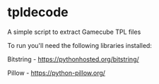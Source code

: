 # tpldecode
A simple script to extract Gamecube TPL files



To run you'll need the following libraries installed:

Bitstring - https://pythonhosted.org/bitstring/

Pillow - https://python-pillow.org/
